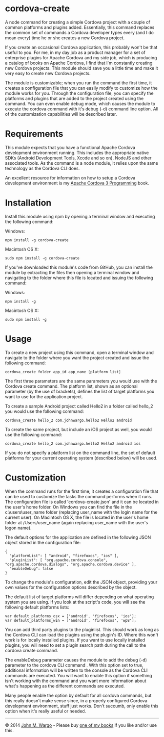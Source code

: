 cordova-create
==============
A node command for creating a simple Cordova project with a couple of common platforms and plugins added. Essentially, this command replaces the common set of commands a Cordova developer types every (and I do mean every) time he or she creates a new Cordova project. 

If you create an occasional Cordova application, this probably won't be that useful to you. For me, in my day job as a product manager for a set of enterprise plugins for Apache Cordova and my side job, which is producing a catalog of books on Apache Cordova, I find that I'm constantly creating new Cordova projects. This module should save you a little time and make it very easy to create new Cordova projects.

The module is customizable; when you run the command the first time, it creates a configuration file that you can easily modify to customize how the module works for you. Through the configuration file, you can specify the platforms and plugins that are added to the project created using the command. You can even enable debug mode, which causes the module to execute the cordova command with it's debug (-d) command line option. All of the customization capabilities will be described later.


Requirements
============
This module expects that you have a functional Apache Cordova development environment running. This includes the appropriate native SDKs (Android Development Tools, Xcode and so on), NodeJS and other associated tools. As the command is a node module, it relies upon the same technology as the Cordova CLI does. 

An excellent resource for information on how to setup a Cordova development environment is my [Apache Cordova 3 Programming](http://www.cordovaprogramming.com) book.

Installation
============
Install this module using npm by opening a terminal window and executing the following command:

Windows:

	npm install -g cordova-create

Macintosh OS X:

	sudo npm install -g cordova-create


If you've downloaded this module's code from GitHub, you can install the module by extracting the files then opening a terminal window and navigating to the folder where this file is located and issuing the following command:

Windows:

	npm install -g

Macintosh OS X:

	sudo npm install -g

Usage
===========
To create a new project using this command, open a terminal window and navigate to the folder where you want the project created and issue the following command:

	cordova_create folder app_id app_name [platform list]

The first three parameters are the same parameters you would use with the Cordova create command. The platform list, shown as an optional parameter (by the use of brackets), defines the list of target platforms you want to use for the application project.

To create a sample Android project called Hello2 in a folder called hello_2 you would use the following command:

	cordova_create hello_2 com.johnwargo.hello2 Hello2 android

To create the same project, but include an iOS project as well, you would use the following command:

	cordova_create hello_2 com.johnwargo.hello2 Hello2 android ios

If you do not specify a platform list on the command line, the set of default platforms for your current operating system (described below) will be used. 

Customization
======================
When the command runs for the first time, it creates a configuration file that can be used to customize the tasks the command performs when it runs. The configuration file is called 'cordova-create.json' and it can be located in the user's home folder. On Windows you can find the file in the c:\users\user_name folder (replacing user_name with the login name for the current user). On Macintosh OS X, the file is located in the user's home folder at /Users/user_name (again replacing user_name with the user's logon name).

The default options for the application are defined in the following JSON object stored in the configuration file:

    {
      "platformList": [ "android", "firefoxos", "ios" ],
      "pluginList": [ "org.apache.cordova.console", "org.apache.cordova.dialogs", "org.apache.cordova.device" ],
      "enableDebug": false
    }

To change the module's configuration, edit the JSON object, providing your own values for the configuration options described by the object. 

The default list of target platforms will differ depending on what operating system you are using. If you look at the script's code, you will see the following default platforms lists:

	var default_platforms_osx = ['android', 'firefoxos', 'ios'];
	var default_platforms_win = ['android', 'firefoxos', 'wp8'];

You can add third party plugins to the pluginlist. This should work as long as the Cordova CLI can load the plugins using the plugin's ID. Where this won't work is for locally installed plugins. If you want to use locally installed plugins, you will need to set a plugin search path during the call to the cordova create command. 

The enableDebug parameter causes the module to add the debug (-d) parameter to the cordova CLI command . With this option set to true, additional information will be written to the console as the Cordova CLI commands are executed. You will want to enable this option if something isn't working with the command and you want more information about what's happening as the different commands are executed. 

Many people enable the option by default for all cordova commands, but this really doesn't make sense since, in a properly configured Cordova development environment, stuff just works. Don't succumb, only enable this option when it's really useful or needed. 

* * *
&copy; 2014 [John M. Wargo](http://www.johnwargo.com) - Please buy [one of my books](http://www.johnwargobooks.com) if you like and/or use this.